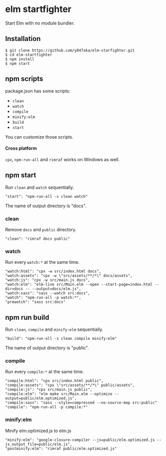 # elm startfighter

Start Elm with no module bundler.


## Installation

```
$ git clone https://github.com/y047aka/elm-starfighter.git
$ cd elm-startfighter
$ npm install
$ npm start
```


## npm scripts

package.json has some scripts:

- `clean`
- `watch`
- `compile`
- `minify:elm`
- `build`
- `start`

You can customize those scripts.

#### Cross platform
`cpx`, `npm-run-all` and `rimraf` works on Windows as well.


## npm start

Run `clean` and `watch` sequentially.

```
"start": "npm-run-all -s clean watch"
```

The name of output directory is "docs".

### clean

Remove `docs` and `public` directory.

```
"clean": "rimraf docs public"
```

### watch

Run every `watch:*` at the same time.

```
"watch:html": "cpx -w src/index.html docs",
"watch:assets": "cpx -w \"src/assets/**/*\" docs/assets",
"watch:js": "cpx -w src/main.js docs",
"watch:elm": "elm-live src/Main.elm --open --start-page=index.html --dir=docs -- --output=docs/elm.js",
"watch:sass": "sass --watch src:docs",
"watch": "npm-run-all -p watch:*",
"prewatch": "sass src:docs"
```


## npm run build

Run `clean`, `compile` and `minify:elm` sequentially.

```
"build": "npm-run-all -s clean compile minify:elm"
```

The name of output directory is "public".

### compile

Run every `compile:*` at the same time.

```
"compile:html": "cpx src/index.html public",
"compile:assets": "cpx \"src/assets/**/*\" public/assets",
"compile:js": "cpx src/main.js public",
"compile:elm": "elm make src/Main.elm --optimize --output=public/elm.optimized.js",
"compile:sass": "sass --style=compressed --no-source-map src:public"
"compile": "npm-run-all -p compile:*"
```

### minify:elm

Minify elm.optimized.js to elm.js

```
"minify:elm": "google-closure-compiler --js=public/elm.optimized.js --js_output_file=public/elm.js",
"postminify:elm": "rimraf public/elm.optimized.js"
```
